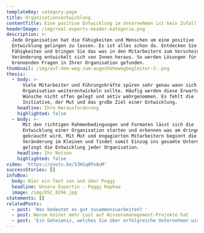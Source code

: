 ```yaml
---
templateKey: category-page
title: Organisationsentwicklung
contentTitle: Eine positive Entwicklung im Unternehmen ist kein Zufall
headerImage: /img/real-experts-header-kategorie.png
description: >-
  Jede Organisation hat die Fähigkeiten und Menschen um eine positive
  Entwicklung gelingen zu lassen. Es ist alles schon da. Entdecken Sie diese
  Fähigkeiten und bringen Sie das was in den Mitarbeitern zum Vorscheinen. Die
  Veränderung entwickelt sich von Innen heraus. So werden Lösungen für die
  brennenden Fragen in Ihrer Organisation gefunden. 
thumbnail: /img/auf-dem-weg-zum-augenhöhewegbegleiter-2-.png
thesis:
  - body: >-
      Viele Mitarbeiter und Führungskräfte spüren sehr genau wann sich eine
      Organisation weiterentwickeln sollte. Häufig werden diese Erwartungen und
      Wünsche nicht offen gelegt und aktiv wahrgenommen. Es fehlt die
      Initiative, der Mut und das große Ziel einer Entwicklung.
    headline: Ihre Herausforderung
    highlighted: false
  - body: >-
      Mit den richtigen Rahmenbedingungen und Formaten lässt sich die
      Entwicklung einer Organisation starten und erkennen was am dringendsten
      gebraucht wird. Mit Mut und engagierten Mitarbeitern beginnt die
      Veränderung im Kleinen und findet somit Einzug ins gesamte Unternehmen. So
      gelingt die Entwicklung jeder Organisation.
    headline: Ihr Nutzen
    highlighted: false
video: 'https://youtu.be/53H1q0PxAuM'
successStories: []
infoBox:
  body: Hier ein Text von und über Peggy
  headline: Unsere Expertin - Peggy Kopkow
  image: /img/DSC_8294.jpg
statements: []
relatedPosts:
  - post: 'Was bedeutet es gut zusammenzuarbeiten? '
  - post: Warum keiner mehr Lust auf Wissensmanagement-Projekte hat
  - post: 'Ein Geheimnis, welches Sie über erfolgreiche Unternehmen wissen sollten'
---
```


